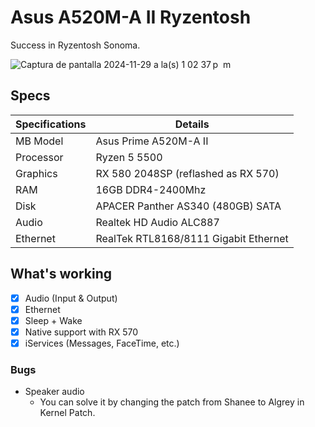 
# Asus A520M-A II Ryzentosh

Success in Ryzentosh Sonoma.

![Captura de pantalla 2024-11-29 a la(s) 1 02 37 p  m](https://github.com/user-attachments/assets/78f758cf-5fbd-43ad-99d8-e8aa0a4d28c8)

## Specs

| Specifications      | Details                                            |
| ------------------- | -------------------------------------------------- |
| MB Model            | Asus Prime A520M-A II                              |
| Processor           | Ryzen 5 5500                                       |
| Graphics            | RX 580 2048SP (reflashed as RX 570)                |
| RAM                 | 16GB DDR4-2400Mhz                                  |
| Disk                | APACER Panther AS340 (480GB) SATA                  |
| Audio               | Realtek HD Audio ALC887                            |
| Ethernet            | RealTek RTL8168/8111 Gigabit Ethernet              |

## What's working

- [x] Audio (Input & Output)
- [x] Ethernet
- [x] Sleep + Wake
- [x] Native support with RX 570
- [x] iServices (Messages, FaceTime, etc.)

### Bugs

- Speaker audio
  - You can solve it by changing the patch from Shanee to Algrey in Kernel Patch.

